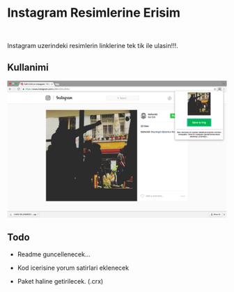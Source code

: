 # Instagram Resimlerine Erisim

<center> <img scr="/static/img/save.png"></img> </center>

Instagram uzerindeki resimlerin linklerine tek tik ile ulasin!!!.

## Kullanimi

![Full Page](/static/img/example.png)

## Todo

- Readme guncellenecek...

- Kod icerisine yorum satirlari eklenecek

- Paket haline getirilecek. (.crx)

